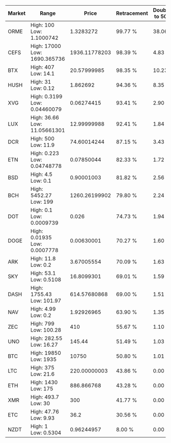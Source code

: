 | Market | Range | Price| Retracement | Doubles to 50% |
| --- | --- | --- | --- | --- |
| ORME | High: 100<br />Low: 1.1000742 | 1.3283272 | 99.77 % | 38.06 |
| CEFS | High: 17000<br />Low: 1690.365736 | 1936.11778203 | 98.39 % | 4.83 |
| BTX | High: 407<br />Low: 14.1 | 20.57999985 | 98.35 % | 10.23 |
| HUSH | High: 31<br />Low: 0.12 | 1.862692 | 94.36 % | 8.35 |
| XVG | High: 0.3199<br />Low: 0.04460079 | 0.06274415 | 93.41 % | 2.90 |
| LUX | High: 36.66<br />Low: 11.05661301 | 12.99999988 | 92.41 % | 1.84 |
| DCR | High: 500<br />Low: 11.9 | 74.60014244 | 87.15 % | 3.43 |
| ETN | High: 0.223<br />Low: 0.04748778 | 0.07850044 | 82.33 % | 1.72 |
| BSD | High: 4.5<br />Low: 0.1 | 0.90001003 | 81.82 % | 2.56 |
| BCH | High: 5452.27<br />Low: 199 | 1260.26199902 | 79.80 % | 2.24 |
| DOT | High: 0.1<br />Low: 0.0009739 | 0.026 | 74.73 % | 1.94 |
| DOGE | High: 0.01935<br />Low: 0.0007778 | 0.00630001 | 70.27 % | 1.60 |
| ARK | High: 11.8<br />Low: 0.2 | 3.67005554 | 70.09 % | 1.63 |
| SKY | High: 53.1<br />Low: 0.5108 | 16.8099301 | 69.01 % | 1.59 |
| DASH | High: 1755.43<br />Low: 101.97 | 614.57680868 | 69.00 % | 1.51 |
| NAV | High: 4.99<br />Low: 0.2 | 1.92926965 | 63.90 % | 1.35 |
| ZEC | High: 799<br />Low: 100.28 | 410 | 55.67 % | 1.10 |
| UNO | High: 282.55<br />Low: 16.27 | 145.44 | 51.49 % | 1.03 |
| BTC | High: 19850<br />Low: 1935 | 10750 | 50.80 % | 1.01 |
| LTC | High: 375<br />Low: 21.6 | 220.00000003 | 43.86 % | 0.00 |
| ETH | High: 1430<br />Low: 175 | 886.866768 | 43.28 % | 0.00 |
| XMR | High: 493.7<br />Low: 30 | 300 | 41.77 % | 0.00 |
| ETC | High: 47.76<br />Low: 9.93 | 36.2 | 30.56 % | 0.00 |
| NZDT | High: 1<br />Low: 0.5304 | 0.96244957 | 8.00 % | 0.00 |
